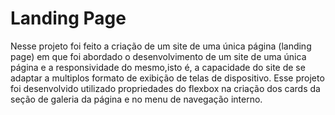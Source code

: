 # Landing Page
 Nesse projeto foi feito a criação de um site de uma única página (landing page) em que foi abordado o desenvolvimento de um site de uma única página e a responsividade do mesmo,isto é, a capacidade do site de se adaptar a multiplos formato de exibição de telas de dispositivo. Esse projeto foi desenvolvido utilizado propriedades do flexbox na criação dos cards da seção de galeria da página e no menu de navegação interno. 
